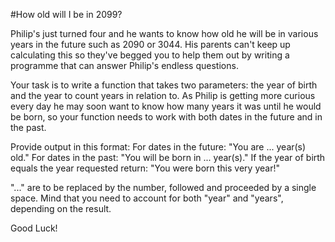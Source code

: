 #How old will I be in 2099?

Philip's just turned four and he wants to 
know how old he will be in various years in 
the future such as 2090 or 3044. His parents
can't keep up calculating this so they've begged 
you to help them out by writing a programme that 
can answer Philip's endless questions.

Your task is to write a function that takes
two parameters: the year of birth and the year 
to count years in relation to. As Philip is
getting more curious every day he may soon 
want to know how many years it was until he
would be born, so your function needs to work
with both dates in the future and in the past.

Provide output in this format: For 
dates in the future: "You are ... year(s)
old." For dates in the past: "You will be 
born in ... year(s)." If the year of birth
equals the year requested return: "You were 
born this very year!"

"..." are to be replaced by the number,
followed and proceeded by a single space. 
Mind that you need to account for both "year"
and "years", depending on the result.

Good Luck!
